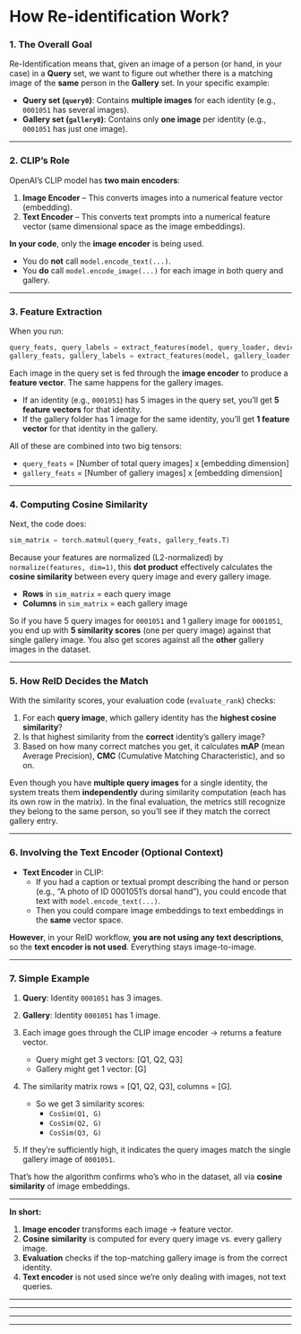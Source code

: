 # How Re-identification Work?

### **1. The Overall Goal**

Re-Identification means that, given an image of a person (or hand, in your case) in a **Query** set, we want to figure out whether there is a matching image of the **same** person in the **Gallery** set. In your specific example:

- **Query set (`query0`)**: Contains **multiple images** for each identity (e.g., `0001051` has several images).
- **Gallery set (`gallery0`)**: Contains only **one image** per identity (e.g., `0001051` has just one image).

---

### **2. CLIP’s Role**

OpenAI’s CLIP model has **two main encoders**:

1. **Image Encoder** – This converts images into a numerical feature vector (embedding).
2. **Text Encoder** – This converts text prompts into a numerical feature vector (same dimensional space as the image embeddings).

**In your code**, only the **image encoder** is being used.  
- You do **not** call `model.encode_text(...)`.
- You **do** call `model.encode_image(...)` for each image in both query and gallery.

---

### **3. Feature Extraction**

When you run:
```python
query_feats, query_labels = extract_features(model, query_loader, device)
gallery_feats, gallery_labels = extract_features(model, gallery_loader, device)
```
Each image in the query set is fed through the **image encoder** to produce a **feature vector**. The same happens for the gallery images.

- If an identity (e.g., `0001051`) has 5 images in the query set, you’ll get **5 feature vectors** for that identity.  
- If the gallery folder has 1 image for the same identity, you’ll get **1 feature vector** for that identity in the gallery.

All of these are combined into two big tensors:  
- `query_feats` = \[Number of total query images\] x \[embedding dimension\]  
- `gallery_feats` = \[Number of gallery images\] x \[embedding dimension\]

---

### **4. Computing Cosine Similarity**

Next, the code does:
```python
sim_matrix = torch.matmul(query_feats, gallery_feats.T)
```
Because your features are normalized (L2-normalized) by `normalize(features, dim=1)`, this **dot product** effectively calculates the **cosine similarity** between every query image and every gallery image.

- **Rows** in `sim_matrix` = each query image  
- **Columns** in `sim_matrix` = each gallery image  

So if you have 5 query images for `0001051` and 1 gallery image for `0001051`, you end up with **5 similarity scores** (one per query image) against that single gallery image. You also get scores against all the **other** gallery images in the dataset.

---

### **5. How ReID Decides the Match**

With the similarity scores, your evaluation code (`evaluate_rank`) checks:

1. For each **query image**, which gallery identity has the **highest cosine similarity**?  
2. Is that highest similarity from the **correct** identity’s gallery image?  
3. Based on how many correct matches you get, it calculates **mAP** (mean Average Precision), **CMC** (Cumulative Matching Characteristic), and so on.

Even though you have **multiple query images** for a single identity, the system treats them **independently** during similarity computation (each has its own row in the matrix). In the final evaluation, the metrics still recognize they belong to the same person, so you’ll see if they match the correct gallery entry.

---

### **6. Involving the Text Encoder (Optional Context)**

- **Text Encoder** in CLIP: 
  - If you had a caption or textual prompt describing the hand or person (e.g., “A photo of ID 0001051’s dorsal hand”), you could encode that text with `model.encode_text(...)`.  
  - Then you could compare image embeddings to text embeddings in the **same** vector space. 

**However**, in your ReID workflow, **you are not using any text descriptions**, so the **text encoder is not used**. Everything stays image-to-image.

---

### **7. Simple Example**

1. **Query**: Identity `0001051` has 3 images.
2. **Gallery**: Identity `0001051` has 1 image.
3. Each image goes through the CLIP image encoder → returns a feature vector.
   - Query might get 3 vectors: \[Q1, Q2, Q3\]
   - Gallery might get 1 vector: \[G\]

4. The similarity matrix rows = \[Q1, Q2, Q3\], columns = \[G\].
   - So we get 3 similarity scores:  
     - `CosSim(Q1, G)`  
     - `CosSim(Q2, G)`  
     - `CosSim(Q3, G)`
5. If they’re sufficiently high, it indicates the query images match the single gallery image of `0001051`.

That’s how the algorithm confirms who’s who in the dataset, all via **cosine similarity** of image embeddings.

---

**In short:**

1. **Image encoder** transforms each image → feature vector.  
2. **Cosine similarity** is computed for every query image vs. every gallery image.  
3. **Evaluation** checks if the top-matching gallery image is from the correct identity.  
4. **Text encoder** is not used since we’re only dealing with images, not text queries.


***
***
***
***



